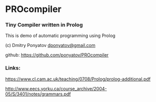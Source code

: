 # PROcompiler
### Tiny Compiler written in Prolog

This is demo of automatic programming using Prolog

(c) Dmitry Ponyatov <dponyatov@gmail.com>

github: https://github.com/ponyatov/PROcompiler


### Links:

https://www.cl.cam.ac.uk/teaching/0708/Prolog/prolog-additional.pdf

http://www.eecs.yorku.ca/course_archive/2004-05/S/3401/notes/grammars.pdf
